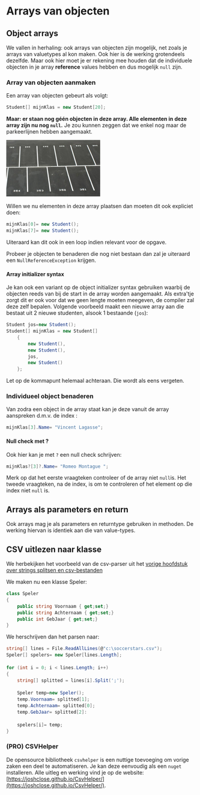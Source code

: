 # Arrays van objecten

## Object arrays

We vallen in herhaling: ook arrays van objecten zijn mogelijk, net zoals je arrays van valuetypes al kon maken. Ook hier is de werking grotendeels dezelfde. Maar ook hier moet je er rekening mee houden dat de individuele objecten in je array **reference** values hebben en dus mogelijk `null` zijn.

### Array van objecten aanmaken

Een array van objecten gebeurt als volgt:

```csharp
Student[] mijnKlas = new Student[20];
```

**Maar: er staan nog géén objecten in deze array. Alle elementen in deze array zijn nu nog `null`.** Je zou kunnen zeggen dat we enkel nog maar de parkeerlijnen hebben aangemaakt.

![](../../.gitbook/assets/legearray.png)

Willen we nu elementen in deze array plaatsen dan moeten dit ook expliciet doen:

```csharp
mijnKlas[0]= new Student();
mijnKlas[7]= new Student();
```

Uiteraard kan dit ook in een loop indien relevant voor de opgave.

Probeer je objecten te benaderen die nog niet bestaan dan zal je uiteraard een `NullReferenceException` krijgen.

#### Array initializer syntax

Je kan ook een variant op de object initializer syntax gebruiken waarbij de objecten reeds van bij de start in de array worden aangemaakt. Als extra'tje zorgt dit er ook voor dat we geen lengte moeten meegeven, de compiler zal deze zelf bepalen. Volgende voorbeeld maakt een nieuwe array aan die bestaat uit 2 nieuwe studenten, alsook 1 bestaande \(`jos`\):

```csharp
Student jos=new Student();
Student[] mijnKlas = new Student[]
    {
        new Student(),
        new Student(),
        jos,
        new Student()
    };
```

Let op de kommapunt helemaal achteraan. Die wordt als eens vergeten.

### Individueel object benaderen

Van zodra een object in de array staat kan je deze vanuit de array aanspreken d.m.v. de index :

```csharp
mijnKlas[3].Name= "Vincent Lagasse";
```

#### Null check met ?

Ook hier kan je met `?` een null check schrijven:

```csharp
mijnKlas?[3]?.Name= "Romeo Montague ";
```

Merk op dat het eerste vraagteken controleer of de array niet `null`is. Het tweede vraagteken, na de index, is om te controleren of het element op die index niet `null` is.

## Arrays als parameters en return

Ook arrays mag je als parameters en returntype gebruiken in methoden. De werking hiervan is identiek aan die van value-types.

## CSV uitlezen naar klasse

We herbekijken het voorbeeld van de csv-parser uit het [vorige hoofdstuk over strings splitsen en csv-bestanden](https://github.com/v-nys/cursusprogrammeren/tree/ce87699fd44fead2f6daa6a8169054bda247ac27/h10-advanced-klassen-en-objecten/strings.md)

We maken nu een klasse Speler:

```csharp
class Speler
{
    public string Voornaam { get;set;}
    public string Achternaam { get;set;}
    public int GebJaar { get;set;}
}
```

We herschrijven dan het parsen naar:

```csharp
string[] lines = File.ReadAllLines(@"c:\soccerstars.csv");
Speler[] spelers= new Speler[lines.Length];

for (int i = 0; i < lines.Length; i++)
{
    string[] splitted = lines[i].Split(';');

    Speler temp=new Speler();
    temp.Voornaam= splitted[1];
    temp.Achternaam= splitted[0];
    temp.GebJaar= splitted[2]:

    spelers[i]= temp;
}
```

### \(PRO\) CSVHelper

De opensource bibliotheek `csvhelper` is een nuttige toevoeging om vorige zaken een deel te automatiseren. Je kan deze eenvoudig als een `nuget` installeren. Alle uitleg en werking vind je op de website: [https://joshclose.github.io/CsvHelper/](https://joshclose.github.io/CsvHelper/).

